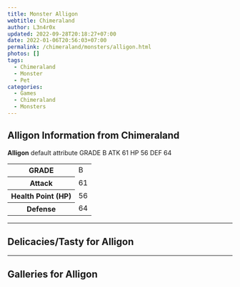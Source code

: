```yaml
---
title: Monster Alligon
webtitle: Chimeraland
author: L3n4r0x
updated: 2022-09-28T20:18:27+07:00
date: 2022-01-06T20:56:03+07:00
permalink: /chimeraland/monsters/alligon.html
photos: []
tags:
  - Chimeraland
  - Monster
  - Pet
categories:
  - Games
  - Chimeraland
  - Monsters
---
```


<section id="bootstrap-wrapper"><link rel="stylesheet" href="https://cdn.statically.io/gh/dimaslanjaka/Web-Manajemen/40ac3225/css/bootstrap-4.5-wrapper.css"/><h2>Alligon Information from Chimeraland</h2><p><b>Alligon</b> default attribute GRADE B ATK 61 HP 56 DEF 64<table><tr><th>GRADE</th><td>B</td></tr><tr><th>Attack</th><td>61</td></tr><tr><th>Health Point (HP)</th><td>56</td></tr><tr><th>Defense</th><td>64</td></tr></table></p><hr/><h2>Delicacies/Tasty for Alligon</h2><hr/><div id="gallery"><h2>Galleries for Alligon</h2><div class="row"></div></div></section>